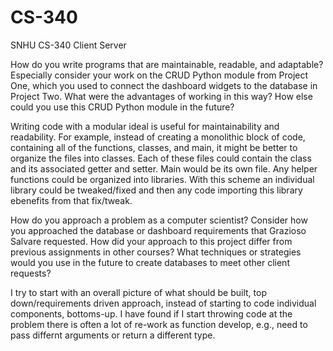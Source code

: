 # CS-340
SNHU CS-340 Client Server


How do you write programs that are maintainable, readable, and adaptable? Especially consider your work on the CRUD Python module from Project One, which you used to connect the dashboard widgets to the database in Project Two. What were the advantages of working in this way? How else could you use this CRUD Python module in the future?

Writing code with a modular ideal is useful for maintainability and readability. For example, instead of creating a monolithic block of code, containing all of the functions, classes, and main, it might be better to organize the files into classes. Each of these files could contain the class and its associated getter and setter. Main would be its own file. Any helper functions could be organized into libraries. With this scheme an individual library could be tweaked/fixed and then any code importing this library ebenefits from that fix/tweak.


How do you approach a problem as a computer scientist? Consider how you approached the database or dashboard requirements that Grazioso Salvare requested. How did your approach to this project differ from previous assignments in other courses? What techniques or strategies would you use in the future to create databases to meet other client requests?

I try to start with an overall picture of what should be built, top down/requirements driven approach, instead of starting to code individual components, bottoms-up. I have found if I start throwing code at the problem there is often a lot of re-work as function develop, e.g., need to pass differnt arguments or return a different type.
